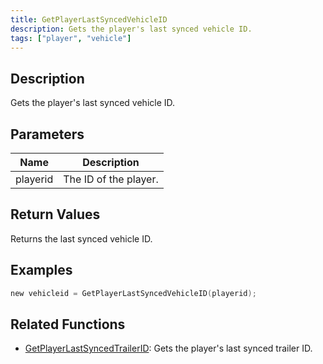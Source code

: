 ```yaml
---
title: GetPlayerLastSyncedVehicleID
description: Gets the player's last synced vehicle ID.
tags: ["player", "vehicle"]
---
```


<VersionWarn version='omp v1.1.0.2612' />

## Description

Gets the player's last synced vehicle ID.

## Parameters

| Name     | Description           |
|----------|-----------------------|
| playerid | The ID of the player. |

## Return Values

Returns the last synced vehicle ID.

## Examples

```c
new vehicleid = GetPlayerLastSyncedVehicleID(playerid);
```

## Related Functions

- [GetPlayerLastSyncedTrailerID](GetPlayerLastSyncedTrailerID): Gets the player's last synced trailer ID.
